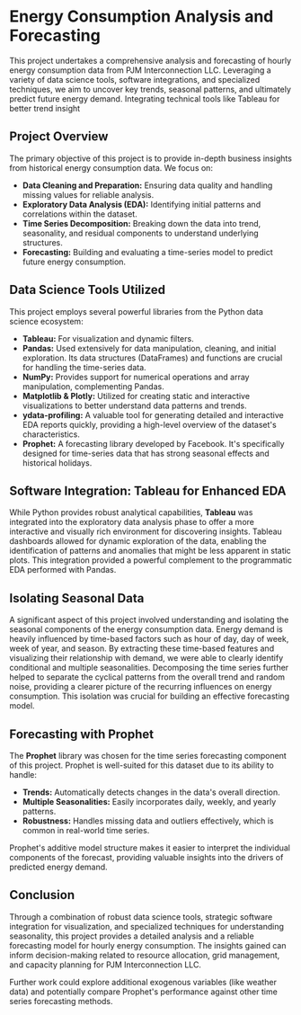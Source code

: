 # Energy Consumption Analysis and Forecasting

This project undertakes a comprehensive analysis and forecasting of hourly energy consumption data from PJM Interconnection LLC. Leveraging a variety of data science tools, software integrations, and specialized techniques, we aim to uncover key trends, seasonal patterns, and ultimately predict future energy demand. Integrating technical tools like Tableau for better trend insight

## Project Overview

The primary objective of this project is to provide in-depth business insights from historical energy consumption data. We focus on:

*   **Data Cleaning and Preparation:** Ensuring data quality and handling missing values for reliable analysis.
*   **Exploratory Data Analysis (EDA):** Identifying initial patterns and correlations within the dataset.
*   **Time Series Decomposition:** Breaking down the data into trend, seasonality, and residual components to understand underlying structures.
*   **Forecasting:** Building and evaluating a time-series model to predict future energy consumption.

## Data Science Tools Utilized

This project employs several powerful libraries from the Python data science ecosystem:

*   **Tableau:** For visualization and dynamic filters.
*   **Pandas:** Used extensively for data manipulation, cleaning, and initial exploration. Its data structures (DataFrames) and functions are crucial for handling the time-series data.
*   **NumPy:** Provides support for numerical operations and array manipulation, complementing Pandas.
*   **Matplotlib & Plotly:** Utilized for creating static and interactive visualizations to better understand data patterns and trends.
*   **ydata-profiling:** A valuable tool for generating detailed and interactive EDA reports quickly, providing a high-level overview of the dataset's characteristics.
*   **Prophet:** A forecasting library developed by Facebook. It's specifically designed for time-series data that has strong seasonal effects and historical holidays.

## Software Integration: Tableau for Enhanced EDA

While Python provides robust analytical capabilities, **Tableau** was integrated into the exploratory data analysis phase to offer a more interactive and visually rich environment for discovering insights. Tableau dashboards allowed for dynamic exploration of the data, enabling the identification of patterns and anomalies that might be less apparent in static plots. This integration provided a powerful complement to the programmatic EDA performed with Pandas.

## Isolating Seasonal Data

A significant aspect of this project involved understanding and isolating the seasonal components of the energy consumption data. Energy demand is heavily influenced by time-based factors such as hour of day, day of week, week of year, and season. By extracting these time-based features and visualizing their relationship with demand, we were able to clearly identify conditional and multiple seasonalities. Decomposing the time series further helped to separate the cyclical patterns from the overall trend and random noise, providing a clearer picture of the recurring influences on energy consumption. This isolation was crucial for building an effective forecasting model.

## Forecasting with Prophet

The **Prophet** library was chosen for the time series forecasting component of this project. Prophet is well-suited for this dataset due to its ability to handle:

*   **Trends:** Automatically detects changes in the data's overall direction.
*   **Multiple Seasonalities:** Easily incorporates daily, weekly, and yearly patterns.
*   **Robustness:** Handles missing data and outliers effectively, which is common in real-world time series.

Prophet's additive model structure makes it easier to interpret the individual components of the forecast, providing valuable insights into the drivers of predicted energy demand.

## Conclusion

Through a combination of robust data science tools, strategic software integration for visualization, and specialized techniques for understanding seasonality, this project provides a detailed analysis and a reliable forecasting model for hourly energy consumption. The insights gained can inform decision-making related to resource allocation, grid management, and capacity planning for PJM Interconnection LLC.

Further work could explore additional exogenous variables (like weather data) and potentially compare Prophet's performance against other time series forecasting methods.
